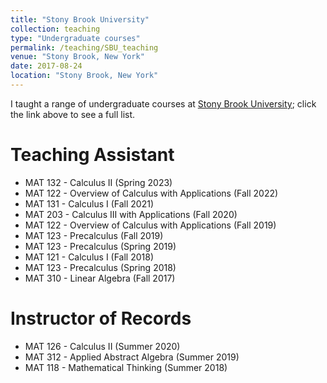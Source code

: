 ```yaml
---
title: "Stony Brook University"
collection: teaching
type: "Undergraduate courses"
permalink: /teaching/SBU_teaching
venue: "Stony Brook, New York"
date: 2017-08-24
location: "Stony Brook, New York"
---
```


I taught a range of undergraduate courses at [Stony Brook University](https://www.math.stonybrook.edu/stony-brook-mathematics-department-and-institute-mathematical-sciences); click the link above to see a full list.

Teaching Assistant
======
* MAT 132 - Calculus II (Spring 2023)
* MAT 122 - Overview of Calculus with Applications (Fall 2022)
* MAT 131 - Calculus I (Fall 2021)
* MAT 203 - Calculus III with Applications (Fall 2020)
* MAT 122 - Overview of Calculus with Applications (Fall 2019)
* MAT 123 - Precalculus (Fall 2019)
* MAT 123 - Precalculus (Spring 2019)
* MAT 121 - Calculus I (Fall 2018)
* MAT 123 - Precalculus (Spring 2018)
* MAT 310 - Linear Algebra (Fall 2017)

Instructor of Records
======

* MAT 126 - Calculus II (Summer 2020)
* MAT 312 - Applied Abstract Algebra (Summer 2019)
* MAT 118 - Mathematical Thinking (Summer 2018)
